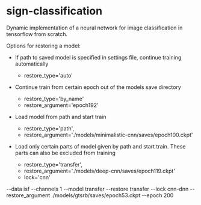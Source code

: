 # sign-classification
Dynamic implementation of a neural network for image classification in tensorflow from scratch.

Options for restoring a model:
- If path to saved model is specified in settings file, continue training automatically
    - restore_type='auto'

- Continue train from certain epoch out of the models save directory
    - restore_type='by_name'
    - restore_argument='epoch192'

- Load model from path and start train
    - restore_type='path', 
    - restore_argument='./models/minimalistic-cnn/saves/epoch100.ckpt'

- Load only certain parts of model given by path and start train. These parts can also be excluded from training
    - restore_type='transfer',
    - restore_argument='./models/deep-cnn/saves/epoch119.ckpt'
    - lock='cnn'
    

--data isf --channels 1 --model transfer --restore transfer --lock cnn-dnn --restore_argument ./models/gtsrb/saves/epoch53.ckpt --epoch 200